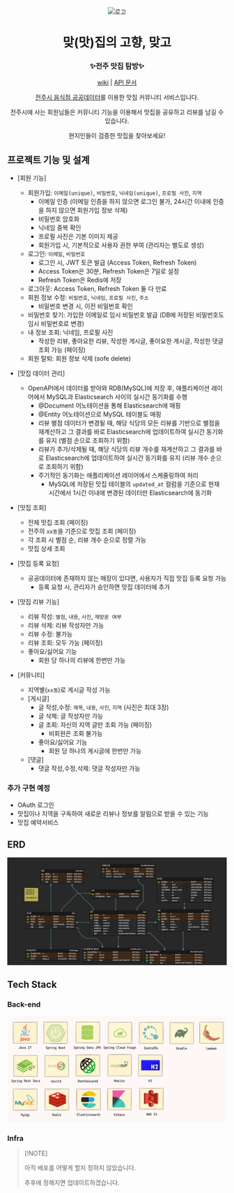 <div align="center">
<img width="200px" src="https://dthezntil550i.cloudfront.net/pn/latest/pn1608281849186400000834203/1280_960/468201b8-3f90-4f98-b8ae-06aa4f156741.png" alt="로고"/>

# 맞(맛)집의 고향, 맞고

### ✨전주 맛집 탐방✨

[wiki](https://github.com/kingseungil/matgo/wiki) |
[API 문서]()


[전주시 음식점 공공데이터](https://www.data.go.kr/tcs/dss/selectFileDataDetailView.do?publicDataPk=15076735#tab-layer-openapi)를
이용한 맛집 커뮤니티 서비스입니다.

전주시에 사는 회원님들은 커뮤니티 기능을 이용해서 맛집을 공유하고 리뷰를 남길 수 있습니다. 

현지인들이 검증한 맛집을 찾아보세요!

</div>

## 프로젝트 기능 및 설계

- [회원 기능]
  - 회원가입: `이메일(unique)`, `비밀번호`, `닉네임(unique)`, `프로필 사진`, `지역`
    - 이메일 인증 (이메일 인증을 하지 않으면 로그인 불가, 24시간 이내에 인증을 하지 않으면 회원가입 정보 삭제)
    - 비밀번호 암호화
    - 닉네임 중복 확인
    - 프로필 사진은 기본 이미지 제공
    - 회원가입 시, 기본적으로 사용자 권한 부여 (관리자는 별도로 생성)
  - 로그인: `이메일`, `비밀번호`
    - 로그인 시, JWT 토큰 발급 (Access Token, Refresh Token)
    - Access Token은 30분, Refresh Token은 7일로 설정
    - Refresh Token은 Redis에 저장
  - 로그아웃: Access Token, Refresh Token 둘 다 만료
  - 회원 정보 수정: `비밀번호`, `닉네임`, `프로필 사진`, `주소`
    - 비밀번호 변경 시, 이전 비밀번호 확인
  - 비밀번호 찾기: 가입한 이메일로 임시 비밀번호 발급 (DB에 저장된 비밀번호도 임시 비밀번호로 변경)
  - 내 정보 조회: 닉네임, 프로필 사진
    - 작성한 리뷰, 좋아요한 리뷰, 작성한 게시글, 좋아요한 게시글, 작성한 댓글 조회 가능 (페이징)
  - 회원 탈퇴: 회원 정보 삭제 (sofe delete)
  
- [맛집 데이터 관리] 
  - OpenAPI에서 데이터를 받아와 RDB(MySQL)에 저장 후, 애플리케이션 레이어에서 MySQL과 Elasticsearch 사이의 실시간 동기화를 수행
    - @Document 어노테이션을 통해 Elasticsearch에 매핑
    - @Entity 어노테이션으로 MySQL 테이블도 매핑
    - 리뷰 별점 데이터가 변경될 때, 해당 식당의 모든 리뷰를 기반으로 별점을 재계산하고 그 결과를 바로 Elasticsearch에 업데이트하여 실시간 동기화를 유지 (별점 순으로 조회하기 위함)
    - 리뷰가 추가/삭제될 때, 해당 식당의 리뷰 개수를 재계산하고 그 결과를 바로 Elasticsearch에 업데이트하여 실시간 동기화를 유지 (리뷰 개수 순으로 조회하기 위함) 
    - 주기적인 동기화는 애플리케이션 레이어에서 스케줄링하여 처리
      - MySQL에 저장된 맛집 테이블의 `updated_at` 컬럼을 기준으로 현재 시간에서 1시간 이내에 변경된 데이터만 Elasticsearch에 동기화 
      
- [맛집 조회] 
  - 전체 맛집 조회 (페이징) 
  - 전주의 `xx동`을 기준으로 맛집 조회 (페이징)
  - 각 조회 시 별점 순, 리뷰 개수 순으로 정렬 가능
  - 맛집 상세 조회
  
- [맛집 등록 요청]
  - 공공데이터에 존재하지 않는 매장이 있다면, 사용자가 직접 맛집 등록 요청 가능
    - 등록 요청 시, 관리자가 승인하면 맛집 데이터에 추가
    
- [맛집 리뷰 기능]
  - 리뷰 작성: `별점`, `내용`, `사진`, `재방문 여부`
  - 리뷰 삭제: 리뷰 작성자만 가능
  - 리뷰 수정: 불가능
  - 리뷰 조회: 모두 가능 (페이징)
  - 좋아요/싫어요 기능
    - 회원 당 하나의 리뷰에 한번만 가능
  
- [커뮤니티] 
  - 지역별(`xx동`)로 게시글 작성 가능
  - [게시글]
    - 글 작성,수정: `제목`, `내용`, `사진`, `지역` (사진은 최대 3장)
    - 글 삭제: 글 작성자만 가능
    - 글 조회: 자신의 지역 글만 조회 가능 (페이징)
      - 비회원은 조회 불가능
    - 좋아요/싫어요 기능
      - 회원 당 하나의 게시글에 한번만 가능
  - [댓글]
    - 댓글 작성,수정,삭제: 댓글 작성자만 가능
  
### 추가 구현 예정
- OAuth 로그인
- 맛집이나 지역을 구독하여 새로운 리뷰나 정보를 알림으로 받을 수 있는 기능
- 맛집 예약서비스

## ERD

![](images/erd.png)

## Tech Stack

### Back-end

![img.png](images/backend-techstack.png)

### Infra

> \[!NOTE]
>
> 아직 배포를 어떻게 할지 정하지 않았습니다.
> 
> 추후에 정해지면 업데이트하겠습니다.
